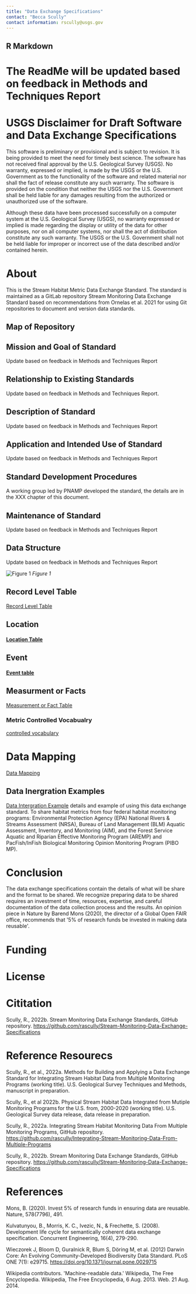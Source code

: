 ```yaml
---
title: "Data Exchange Specifications"
contact: "Becca Scully"
contact information: rscully@usgs.gov 
---
```


## R Markdown
# The ReadMe will be updated based on feedback in Methods and Techniques Report 

# USGS Disclaimer for Draft Software and Data Exchange Specifications 
This software is preliminary or provisional and is subject to revision. It is being provided to meet the need for timely best science. The software has not received final approval by the U.S. Geological Survey (USGS). No warranty, expressed or implied, is made by the USGS or the U.S. Government as to the functionality of the software and related material nor shall the fact of release constitute any such warranty. The software is provided on the condition that neither the USGS nor the U.S. Government shall be held liable for any damages resulting from the authorized or unauthorized use of the software.

Although these data have been processed successfully on a computer system at the U.S. Geological Survey (USGS), no warranty expressed or implied is made regarding the display or utility of the data for other purposes, nor on all computer systems, nor shall the act of distribution constitute any such warranty. The USGS or the U.S. Government shall not be held liable for improper or incorrect use of the data described and/or contained herein.

# About
This is the Stream Habitat Metric Data Exchange Standard. The standard is maintained as a GitLab repository Stream Monitoring Data Exchange Standard based on recommendations from Ornelas et al. 2021 for using Git repositories to document and version data standards.

## Map of Repository 

## Mission and Goal of Standard 
Update based on feedback in Methods and Techniques Report 

## Relationship to Existing Standards 
Update based on feedback in Methods and Techniques Report. 

## Description of Standard 
Update based on feedback in Methods and Techniques Report  

## Application and Intended Use of Standard 
Update based on feedback in Methods and Techniques Report 

## Standard Development Procedures 
A working group led by PNAMP developed the standard, the details are in the XXX chapter of this document.  

## Maintenance of Standard 
Update based on feedback in Methods and Techniques Report 


## Data Structure 
Update based on feedback in Methods and Techniques Report 


   ![Figure 1](https://github.com/rascully/Stream-Monitoring-Data-Exchange-Specifications/blob/master/Figures/HabiatDataSharingSchema.png)
  *Figure 1* 
  

## Record Level Table
[Record Level Table](https://github.com/rascully/Stream-Monitoring-Data-Exchange-Specifications/blob/master/Data%20Exchange%20Standard%20Tables/RecordLevel.csv) 


## Location  

#### [Location Table](https://github.com/rascully/Stream-Monitoring-Data-Exchange-Specifications/blob/master/Data%20Exchange%20Standard%20Tables/Location.csv)

## Event  

#### [Event table](https://github.com/rascully/Stream-Monitoring-Data-Exchange-Specifications/blob/master/Data%20Exchange%20Standard%20Tables/Event.csv)

## Measurment or Facts  

[Measurement or Fact Table](https://github.com/rascully/Stream-Monitoring-Data-Exchange-Specifications/blob/master/Data%20Exchange%20Standard%20Tables/MeasurementorFact.csv) 



### Metric Controlled Vocabualry 


[controlled vocabulary](https://github.com/rascully/Stream-Monitoring-Data-Exchange-Specifications/blob/master/Data%20Exchange%20Standard%20Tables/metricControlledVocabulary.csv)

# Data Mapping 

[Data Mapping](https://github.com/rascully/Stream-Monitoring-Data-Exchange-Specifications/blob/master/Data%20Exchange%20Standard%20Tables/DataMapping.csv) 

## Data Inergration Examples 
[Data Intergration Example](https://github.com/rascully/Stream-Monitoring-Data-Exchange-Specifications/tree/master/Data%20Intergration%20Example) details and example of using this data exchange standard. To share habitat metrics from four federal habitat monitoring programs: Environmental Protection Agency (EPA) National Rivers & Streams Assessment (NRSA), Bureau of Land Management (BLM) Aquatic Assessment, Inventory, and Monitoring (AIM), and the Forest Service Aquatic and Riparian Effective Monitoring Program (AREMP) and PacFish/InFish Biological Monitoring Opinion Monitoring Program (PIBO MP). 

# Conclusion
The data exchange specifications contain the details of what will be share and the format to be shared. We recognize preparing data to be shared requires an investment of time, resources, expertise, and careful documentation of the data collection process and the results.  An opinion piece in Nature by Barend Mons (2020), the director of a Global Open FAIR office, recommends that '5% of research funds be invested in making data reusable'. 

# Funding 

# License

# Cititation 
Scully, R., 2022b. Stream Monitoring Data Exchange Standards, GitHub repository. https://github.com/rascully/Stream-Monitoring-Data-Exchange-Specifications 

# Reference Resourecs 

Scully, R., et al., 2022a. Methods for Building and Applying a Data Exchange Standard for Integrating Stream Habitat Data from Multiple Monitoring Programs (working title). U.S. Geological Survey Techniques and Methods, manuscript in preparation. 

Scully, R., et al 2022b. Physical Stream Habitat Data Integrated from Mutiple Monitoring Programs for the U.S. from, 2000-2020 (working title). U.S. Geological Survey data release, data release in preparation. 

Scully, R., 2022a. Integrating Stream Habitat Monitoring Data From Multiple Monitoring Programs, GitHub repository. https://github.com/rascully/Integrating-Stream-Monitoring-Data-From-Multiple-Programs 

Scully, R., 2022b. Stream Monitoring Data Exchange Standards, GitHub repository. https://github.com/rascully/Stream-Monitoring-Data-Exchange-Specifications 



# References 
Mons, B. (2020). Invest 5% of research funds in ensuring data are reusable. Nature, 578(7796), 491.

Kulvatunyou, B., Morris, K. C., Ivezic, N., & Frechette, S. (2008). Development life cycle for semantically coherent data exchange specification. Concurrent Engineering, 16(4), 279-290.

Wieczorek J, Bloom D, Guralnick R, Blum S, Döring M, et al. (2012) Darwin Core: An Evolving Community-Developed Biodiversity Data Standard. PLoS ONE 7(1): e29715. https://doi.org/10.1371/journal.pone.0029715

Wikipedia contributors. 'Machine-readable data.' Wikipedia, The Free Encyclopedia. Wikipedia, The Free Encyclopedia, 6 Aug. 2013. Web. 21 Aug. 2014.











